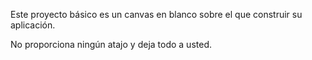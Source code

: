 Este proyecto básico es un canvas en blanco sobre el que construir su aplicación.

No proporciona ningún atajo y deja todo a usted.